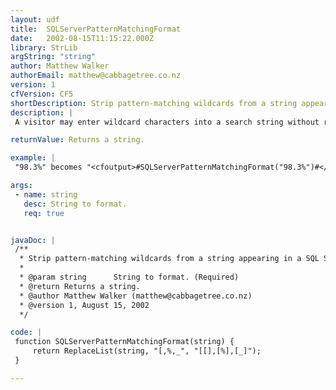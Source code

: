 ```yaml
---
layout: udf
title:  SQLServerPatternMatchingFormat
date:   2002-08-15T11:15:22.000Z
library: StrLib
argString: "string"
author: Matthew Walker
authorEmail: matthew@cabbagetree.co.nz
version: 1
cfVersion: CF5
shortDescription: Strip pattern-matching wildcards from a string appearing in a SQL Server query.
description: |
 A visitor may enter wildcard characters into a search string without realising. An invalid search string can then produce either a database error or odd results. This is a particular problem with double-byte languages like Japanese where a [ for example may be hidden inside a character.

returnValue: Returns a string.

example: |
 "98.3%" becomes "<cfoutput>#SQLServerPatternMatchingFormat("98.3%")#</cfoutput>"

args:
 - name: string
   desc: String to format.
   req: true


javaDoc: |
 /**
  * Strip pattern-matching wildcards from a string appearing in a SQL Server query.
  * 
  * @param string      String to format. (Required)
  * @return Returns a string. 
  * @author Matthew Walker (matthew@cabbagetree.co.nz) 
  * @version 1, August 15, 2002 
  */

code: |
 function SQLServerPatternMatchingFormat(string) {
     return ReplaceList(string, "[,%,_", "[[],[%],[_]");
 }

---
```


